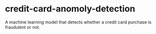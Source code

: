# credit-card-anomoly-detection
A machine learning model that detects whether a credit card purchase is fraudulent or not.
